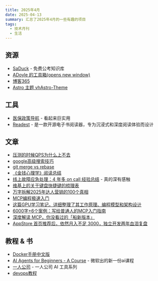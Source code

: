 ```yaml
---
title: 2025年4月
date: 2025-04-13
summary: 汇总了2025年4月的一些有趣的项目
tags:
  - 技术月刊
  - 生活
---
```

## 资源
- [SaDuck](https://saduck.top/) - 免费公考知识库
- [ADoyle 的工具箱(opens new window)](https://tools.adoyle.me/)
- [博客365](https://zgcrsd6xvj.feishu.cn/docx/IoOZdVNHXohjohxDiAkccq6Vnie)
- [Astro 主题 vhAstro-Theme](https://github.com/uxiaohan/vhAstro-Theme?tab=readme-ov-file)

## 工具
- [医保政策导航](https://yibao.233h.com/) - 看起来巨实用
- [Readest](https://github.com/readest/readest) - 是一款开源电子书阅读器，专为沉浸式和深度阅读体验而设计

## 文章
- [压测的时候QPS为什么上不去](https://www.kawabangga.com/posts/6937)
- [google高级搜索技巧](https://shiquda.link/articles/2023/11/29/1701226195433.html)
- [git merge vs rebase](https://shiquda.link/git-merge-vs-rebase/)
- [《金钱心理学》阅读总结](https://shiquda.link/the-psychology-of-money-summary/)
- [线上故障应急处理：4 年多 on call 经验总结](https://jt26wzz.com/posts/0007-online-firefighting-real-world-lessions-from-4-years-on-call/) - 真的深有感触
- [维基上的关于键盘快捷键的梳理表](https://en.wikipedia.org/wiki/Table_of_keyboard_shortcuts)
- [万字拆解2025年达人营销的100个真相](https://www.woshipm.com/marketing/6189186.html)
- [MCP编程极速入门](https://github.com/liaokongVFX/MCP-Chinese-Getting-Started-Guide)
- [这篇GPU学习笔记，详细整理了其工作原理、编程模型和架构设计](https://mp.weixin.qq.com/s/IzsI_dzX6AxFnJGg8zewEw)
- [6000字+6个案例：写给普通人的MCP入门指南](https://mp.weixin.qq.com/s/BjsoBsUxCzeqXZq46_nrog)
- [深度解读 MCP，你没看过的「船新版本」](https://mp.weixin.qq.com/s/N_KlyqTu13rltucGBBFwCg)
- [AppStore 首页推荐后，依然月入不足 3000，独立开发两年血泪复盘](https://www.v2ex.com/t/1121385)

## 教程 & 书
- [Docker手册中文版](https://docs.docker.net.cn/desktop/)
- [AI Agents for Beginners - A Course](https://www.wired.com/story/how-software-engineers-coders-actually-use-ai/) - 微软出的新一份ai课程
- [一人公司](https://github.com/cyfyifanchen/one-person-company) - 一人公司 AI 工具系列
- [devops教程](https://github.com/wmariuss/awesome-devops)